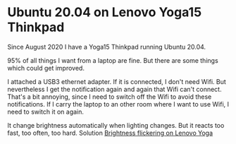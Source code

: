 # Ubuntu 20.04 on Lenovo Yoga15 Thinkpad

Since August 2020 I have a Yoga15 Thinkpad running Ubuntu 20.04.

95% of all things I want from a laptop are fine. But there are some
things which could get improved.


I attached a USB3 ethernet adapter. If it is connected, I don't need Wifi.
But nevertheless I get the notification again and again that Wifi can't connect.
That's a bit annoying, since I need to  switch off the Wifi to avoid these
notifications. If I carry the laptop to an other room where I want to use
Wifi, I need to switch it on again.

It change brightness automatically when lighting changes. But it reacts too fast, too often, too hard.
Solution [Brightness flickering on Lenovo Yoga](https://askubuntu.com/a/1047896/42348)

